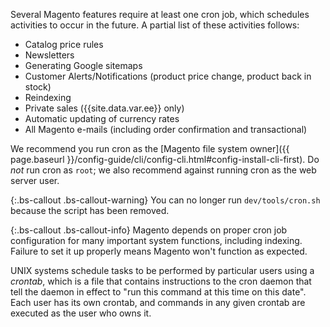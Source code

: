 Several Magento features require at least one cron job, which schedules activities to occur in the future. A partial list of these activities follows:

*  Catalog price rules
*  Newsletters
*  Generating Google sitemaps
*  Customer Alerts/Notifications (product price change, product back in stock)
*  Reindexing
*  Private sales ({{site.data.var.ee}} only)
*  Automatic updating of currency rates
*  All Magento e-mails (including order confirmation and transactional)

We recommend you run cron as the [Magento file system owner]({{ page.baseurl }}/config-guide/cli/config-cli.html#config-install-cli-first). Do *not* run cron as `root`; we also recommend against running cron as the web server user.

{:.bs-callout .bs-callout-warning}
You can no longer run `dev/tools/cron.sh` because the script has been removed.

{:.bs-callout .bs-callout-info}
Magento depends on proper cron job configuration for many important system functions, including indexing. Failure to set it up properly means Magento won't function as expected.

UNIX systems schedule tasks to be performed by particular users using a *crontab*, which is a file that contains instructions to the cron daemon that tell the daemon in effect to "run this command at this time on this date". Each user has its own crontab, and commands in any given crontab are executed as the user who owns it.
